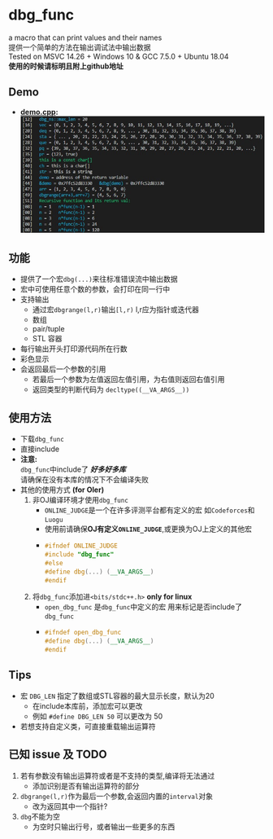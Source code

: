 # dbg_func
a macro that can print values and their names  
提供一个简单的方法在输出调试法中输出数据  
Tested on MSVC 14.26 + Windows 10 & GCC 7.5.0 + Ubuntu 18.04  
**使用的时候请标明且附上github地址**

## Demo
* **[demo.cpp](demo.cpp):**  
    ![demo_pic](pic/demo_pic.jpg)

## 功能
* 提供了一个宏`dbg(...)`来往标准错误流中输出数据  
* 宏中可使用任意个数的参数，会打印在同一行中
* 支持输出
    + 通过宏`dbgrange(l,r)`输出`[l,r)` l,r应为指针或迭代器
    + 数组
    + pair/tuple
    + STL 容器
* 每行输出开头打印源代码所在行数
* 彩色显示 
* 会返回最后一个参数的引用
    + 若最后一个参数为左值返回左值引用，为右值则返回右值引用
    + 返回类型的判断代码为 `decltype((__VA_ARGS__))`


## 使用方法
* 下载`dbg_func`
* 直接include
* **注意:**  
`dbg_func`中include了 ***好多好多库***  
请确保在没有本库的情况下不会编译失败
* 其他的使用方式 **(for OIer)**
    1. 非OJ编译环境才使用`dbg_func`
        + `ONLINE_JUDGE`是一个在许多评测平台都有定义的宏 如`Codeforces`和`Luogu`
        + 使用前请确保**OJ有定义`ONLINE_JUDGE`**,或更换为OJ上定义的其他宏
        +   ```cpp
            #ifndef ONLINE_JUDGE
            #include "dbg_func"
            #else 
            #define dbg(...) (__VA_ARGS__)
            #endif
            ```
    2. 将`dbg_func`添加进`<bits/stdc++.h>` **only for linux**
        + `open_dbg_func` 是`dbg_func`中定义的宏 用来标记是否include了`dbg_func`
        +   ```cpp
            #ifndef open_dbg_func
            #define dbg(...) (__VA_ARGS__)
            #endif
            ```

## Tips
* 宏 `DBG_LEN` 指定了数组或STL容器的最大显示长度，默认为20
    + 在include本库前，添加宏可以更改
    + 例如 `#define DBG_LEN 50` 可以更改为 50
* 若想支持自定义类，可直接重载输出运算符

## 已知 issue 及 TODO
1. 若有参数没有输出运算符或者是不支持的类型,编译将无法通过
    - 添加识别是否有输出运算符的部分
2. `dbgrange(l,r)`作为最后一个参数,会返回内置的`interval`对象
    - 改为返回其中一个指针?
3. `dbg`不能为空
    - 为空时只输出行号，或者输出一些更多的东西
